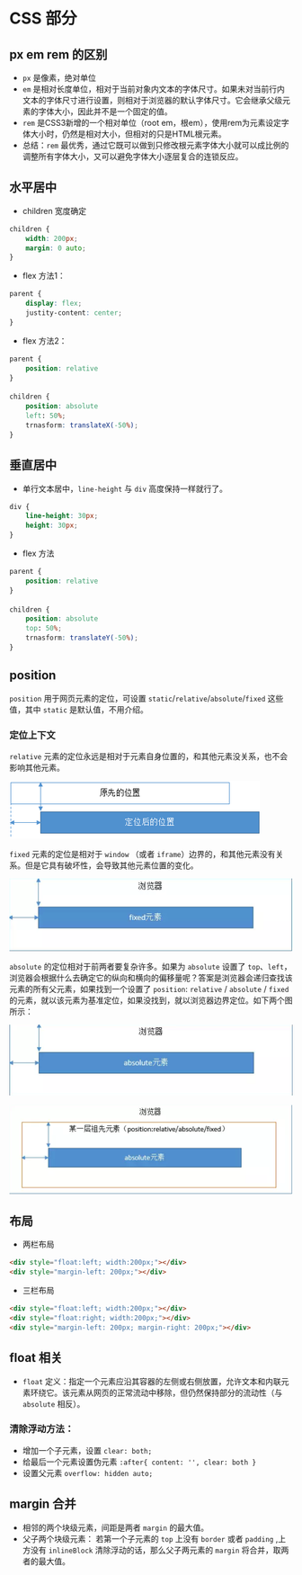 # CSS 部分

## px em rem 的区别

- `px` 是像素，绝对单位
- `em` 是相对长度单位，相对于当前对象内文本的字体尺寸。如果未对当前行内文本的字体尺寸进行设置，则相对于浏览器的默认字体尺寸。它会继承父级元素的字体大小，因此并不是一个固定的值。
- `rem` 是CSS3新增的一个相对单位（root em，根em），使用rem为元素设定字体大小时，仍然是相对大小，但相对的只是HTML根元素。
- 总结：`rem` 最优秀，通过它既可以做到只修改根元素字体大小就可以成比例的调整所有字体大小，又可以避免字体大小逐层复合的连锁反应。

## 水平居中

- children 宽度确定

```css
children {
    width: 200px;
    margin: 0 auto;
}
```

- flex 方法1：

```css
parent {
    display: flex;
    justity-content: center;
}
```

- flex 方法2：

```css
parent {
    position: relative
}

children {
    position: absolute
    left: 50%;
    trnasform: translateX(-50%);
}
```

## 垂直居中

- 单行文本居中，`line-height` 与 `div` 高度保持一样就行了。

```css
div {
    line-height: 30px;
    height: 30px;
}
```
- flex 方法

```css
parent {
    position: relative
}

children {
    position: absolute
    top: 50%;
    trnasform: translateY(-50%);
}
```
## position

`position` 用于网页元素的定位，可设置 `static`/`relative`/`absolute`/`fixed` 这些值，其中 `static` 是默认值，不用介绍。

### 定位上下文

`relative` 元素的定位永远是相对于元素自身位置的，和其他元素没关系，也不会影响其他元素。

![relative_position.png](https://raw.githubusercontent.com/wangwenyue/Pic-bed/master/relative_position.png)

`fixed` 元素的定位是相对于 `window` （或者 `iframe`）边界的，和其他元素没有关系。但是它具有破坏性，会导致其他元素位置的变化。

![fixed_position.png](https://raw.githubusercontent.com/wangwenyue/Pic-bed/master/fixed_position.png)

`absolute` 的定位相对于前两者要复杂许多。如果为 `absolute` 设置了 `top`、`left`，浏览器会根据什么去确定它的纵向和横向的偏移量呢？答案是浏览器会递归查找该元素的所有父元素，如果找到一个设置了 `position`: `relative` / `absolute` / `fixed` 的元素，就以该元素为基准定位，如果没找到，就以浏览器边界定位。如下两个图所示：

![absolute_position_1.png](https://raw.githubusercontent.com/wangwenyue/Pic-bed/master/absolute_position_1.png)

![absolute_position_2.png](https://raw.githubusercontent.com/wangwenyue/Pic-bed/master/absolute_position_2.png)

## 布局

- 两栏布局

```html
<div style="float:left; width:200px;"></div>
<div style="margin-left: 200px;"></div>
```
- 三栏布局

```html
<div style="float:left; width:200px;"></div>
<div style="float:right; width:200px;"></div>
<div style="margin-left: 200px; margin-right: 200px;"></div>
```
## float 相关

- `float` 定义：指定一个元素应沿其容器的左侧或右侧放置，允许文本和内联元素环绕它。该元素从网页的正常流动中移除，但仍然保持部分的流动性（与 `absolute` 相反）。

### 清除浮动方法：
- 增加一个子元素，设置 `clear: both;`
- 给最后一个元素设置伪元素 `:after{ content: '', clear: both }`
- 设置父元素 `overflow: hidden auto;`

## margin 合并

- 相邻的两个块级元素，间距是两者 `margin` 的最大值。
- 父子两个块级元素： 若第一个子元素的 `top` 上没有 `border` 或者 `padding` ,上方没有 `inlineBlock` 清除浮动的话，那么父子两元素的 `margin` 将合并，取两者的最大值。
